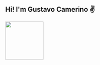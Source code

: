 Hi! I'm Gustavo Camerino ✌️
---

<div>
<a href="https://www.linkedin.com/in/gustavo-camerino-de-carvalho-a112011a1" target="_blank"><img loading="lazy" src="https://cdn.jsdelivr.net/gh/devicons/devicon@latest/icons/linkedin/linkedin-original-wordmark.svg" target="_blank" height = 120dp width = 120dp ></a>
</div>
